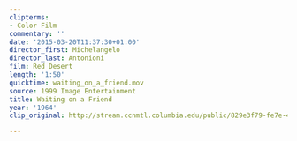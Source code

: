```yaml
---
clipterms:
- Color Film
commentary: ''
date: '2015-03-20T11:37:30+01:00'
director_first: Michelangelo
director_last: Antonioni
film: Red Desert
length: '1:50'
quicktime: waiting_on_a_friend.mov
source: 1999 Image Entertainment
title: Waiting on a Friend
year: '1964'
clip_original: http://stream.ccnmtl.columbia.edu/public/829e3f79-fe7e-43d0-98d1-659f883dc55c-056_desert_FLG-mp4-aac-480w-850kbps-ffmpeg.mp4

---
```

